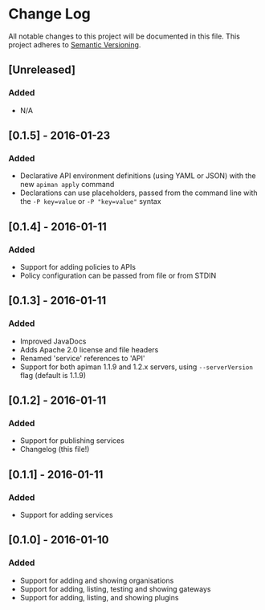 # Change Log

All notable changes to this project will be documented in this file.
This project adheres to [Semantic Versioning](http://semver.org/).

## [Unreleased]
### Added
- N/A

## [0.1.5] - 2016-01-23
### Added
- Declarative API environment definitions (using YAML or JSON) with the new `apiman apply` command
- Declarations can use placeholders, passed from the command line with the `-P key=value` or `-P "key=value"` syntax

## [0.1.4] - 2016-01-11
### Added
- Support for adding policies to APIs
- Policy configuration can be passed from file or from STDIN

## [0.1.3] - 2016-01-11
### Added
- Improved JavaDocs
- Adds Apache 2.0 license and file headers
- Renamed 'service' references to 'API'
- Support for both apiman 1.1.9 and 1.2.x servers, using `--serverVersion` flag (default is 1.1.9)

## [0.1.2] - 2016-01-11
### Added
- Support for publishing services
- Changelog (this file!)

## [0.1.1] - 2016-01-11
### Added
- Support for adding services

## [0.1.0] - 2016-01-10
### Added
- Support for adding and showing organisations
- Support for adding, listing, testing and showing gateways
- Support for adding, listing, and showing plugins
